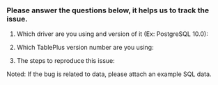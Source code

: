### Please answer the questions below, it helps us to track the issue.

1. Which driver are you using and version of it (Ex: PostgreSQL 10.0):

2. Which TablePlus version number are you using:

3. The steps to reproduce this issue:

Noted: If the bug is related to data, please attach an example SQL data.
